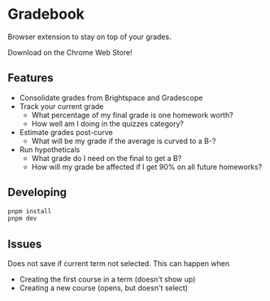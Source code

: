 # Gradebook

Browser extension to stay on top of your grades.

Download on the Chrome Web Store!

## Features
- Consolidate grades from Brightspace and Gradescope
- Track your current grade
  - What percentage of my final grade is one homework worth?
  - How well am I doing in the quizzes category?
- Estimate grades post-curve
  - What will be my grade if the average is curved to a B-?
- Run hypotheticals
  - What grade do I need on the final to get a B?
  - How will my grade be affected if I get 90% on all future homeworks?

## Developing

```bash
pnpm install
pnpm dev
```

## Issues
Does not save if current term not selected. This can happen when
- Creating the first course in a term (doesn't show up)
- Creating a new course (opens, but doesn't select)
